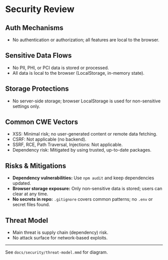 # Security Review

## Auth Mechanisms
- No authentication or authorization; all features are local to the browser.

## Sensitive Data Flows
- No PII, PHI, or PCI data is stored or processed.
- All data is local to the browser (LocalStorage, in-memory state).

## Storage Protections
- No server-side storage; browser LocalStorage is used for non-sensitive settings only.

## Common CWE Vectors
- XSS: Minimal risk; no user-generated content or remote data fetching.
- CSRF: Not applicable (no backend).
- SSRF, RCE, Path Traversal, Injections: Not applicable.
- Dependency risk: Mitigated by using trusted, up-to-date packages.

## Risks & Mitigations
- **Dependency vulnerabilities:** Use `npm audit` and keep dependencies updated.
- **Browser storage exposure:** Only non-sensitive data is stored; users can clear at any time.
- **No secrets in repo:** `.gitignore` covers common patterns; no `.env` or secret files found.

## Threat Model
- Main threat is supply chain (dependency) risk.
- No attack surface for network-based exploits.

---

See `docs/security/threat-model.mmd` for diagram.
